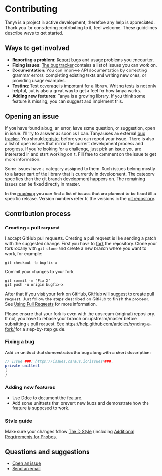 # Contributing

Tanya is a project in active development, therefore any help is appreciated. Thank you for considering contributing
to it, feel welcome.
These guidelines describe ways to get started.


## Ways to get involved

* **Reporting a problem**: [Report](https://issues.caraus.io/projects/tanya/issues) bugs and usage problems you
encounter.
* **Fixing issues**: [The bug tracker](https://issues.caraus.io/projects/tanya/issues) contains a list of issues you
can work on.
* **Documentation**: You can improve API documentation by correcting grammar errors, completing existing texts and
writing new ones, or providing usage examples.
* **Testing**: Test coverage is important for a library. Writing tests is not only helpful, but is also a great way
to get a feel for how tanya works.
* **Adding new features**: Tanya is a growing library. If you think some feature is missing, you can suggest
and implement this.


## Opening an issue

If you have found a bug, an error, have some question, or suggestion, open in issue. I'll try to answer as soon
as I can. Tanya uses an external
[bug tracker](https://issues.caraus.io/projects/tanya/issues). You should
[register](https://issues.caraus.io/account/register) before you can report your issue. There is also a list
of open issues that mirror the current development process and progress. If you're looking for a challenge, just
pick an issue you are interested in and start working on it. Fill free to comment on the issue to get more
information.

Some issues have a category assigned to them. Such issues belong mostly to a larger part of the library that is
currently in development. The category specifies then the git branch development happens on. The remaining issues
can be fixed directly in master.

In the [roadmap](https://issues.caraus.io/projects/tanya/roadmap) you can find a list of issues that are planned
to be fixed till a specific release. Version numbers refer to the versions in the
[git repository](https://github.com/caraus-ecms/tanya/releases).


## Contribution process

### Creating a pull request

I accept GitHub pull requests. Creating a pull request is like sending a patch with the suggested change.
First you have to [fork](https://guides.github.com/activities/forking/) the repository. Clone your fork locally
with `git clone` and create a new branch where you want to work, for example:

```shell
git checkout -b bugfix-x
```
Commit your changes to your fork:

```shell
git commit -m "Fix X"
git push -u origin bugfix-x
```

After that if you visit your fork on GitHub, GitHub will suggest to create pull request. Just follow the steps
described on GitHub to finish the process. See
[Using Pull Requests](https://help.github.com/articles/about-pull-requests/) for more information.

Please ensure that your fork is even with the upstream (original) repository. If not, you have to rebase your branch
on upstream/master before submitting a pull request. See https://help.github.com/articles/syncing-a-fork/ for a
step-by-step guide.

### Fixing a bug

Add an unittest that demonstrates the bug along with a short description:

```d
// Issue ###: https://issues.caraus.io/issues/###.
private unittest
{
}
```

### Adding new features

* Use Ddoc to document the feature.
* Add some unittests that prevent new bugs and demonstrate how the feature is supposed to work.

### Style guide

Make sure your changes follow [The D Style](https://dlang.org/dstyle.html) (including
[Additional Requirements for Phobos](https://dlang.org/dstyle.html#phobos).


## Questions and suggestions

* [Open an issue](https://issues.caraus.io/projects/tanya/issues)
* [Send an email](mailto:info@caraus.de)
